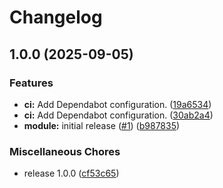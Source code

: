 # Changelog

## 1.0.0 (2025-09-05)


### Features

* **ci:** Add Dependabot configuration. ([19a6534](https://github.com/gocloudLa/terraform-aws-wrapper-ecs/commit/19a6534db6d23ae2ef9a221073960acf14e10a94))
* **ci:** Add Dependabot configuration. ([30ab2a4](https://github.com/gocloudLa/terraform-aws-wrapper-ecs/commit/30ab2a460cffb8919a8aa27f61880dcd06d0418a))
* **module:** initial release ([#1](https://github.com/gocloudLa/terraform-aws-wrapper-ecs/issues/1)) ([b987835](https://github.com/gocloudLa/terraform-aws-wrapper-ecs/commit/b987835f6356fc67b3c76688c0b0b7499571c18b))


### Miscellaneous Chores

* release 1.0.0 ([cf53c65](https://github.com/gocloudLa/terraform-aws-wrapper-ecs/commit/cf53c6513353ac56d720c40a6d1b438c31b3b0af))
